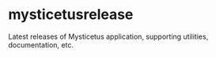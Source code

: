 # mysticetusrelease
Latest releases of Mysticetus application, supporting utilities, documentation, etc.
